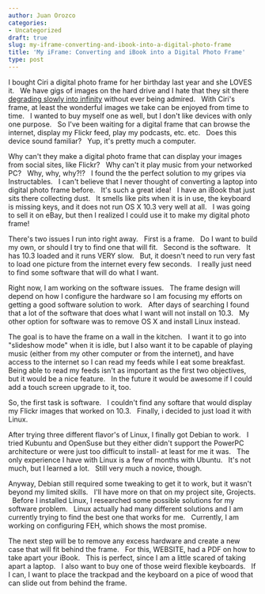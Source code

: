 ```yaml
---
author: Juan Orozco
categories:
- Uncategorized
draft: true
slug: my-iframe-converting-and-ibook-into-a-digital-photo-frame
title: 'My iFrame: Converting and iBook into a Digital Photo Frame'
type: post
---
```


I bought Ciri a digital photo frame for her birthday last year and she LOVES it.   We have gigs of images on the hard drive and I hate that they sit there <a href="http://en.wikipedia.org/wiki/JPEG#JPEG_compression" target="_blank" rel="noopener noreferrer">degrading slowly into infinity</a> without ever being admired.   With Ciri's frame, at least the wonderful images we take can be enjoyed from time to time.   I wanted to buy myself one as well, but I don't like devices with only one purpose.   So I've been waiting for a digital frame that can browse the internet, display my Flickr feed, play my podcasts, etc. etc.   Does this device sound familiar?   Yup, it's pretty much a computer.

Why can't they make a digital photo frame that can display your images from social sites, like Flickr?   Why can't it play music from your networked PC?   Why, why, why?!?   I found the the perfect solution to my gripes via Instructables.   I can't believe that I never thought of converting a laptop into digital photo frame before.   It's such a great idea!   I have an iBook that just sits there collecting dust.   It smells like pits when it is in use, the keyboard is missing keys, and it does not run OS X 10.3 very well at all.   I was going to sell it on eBay, but then I realized I could use it to make my digital photo frame!

There's two issues I run into right away.   First is a frame.   Do I want to build my own, or should I try to find one that will fit.   Second is the software.   It has 10.3 loaded and it runs VERY slow.   But, it doesn't need to run very fast to load one picture from the internet every few seconds.   I really just need to find some software that will do what I want.

Right now, I am working on the software issues.   The frame design will depend on how I configure the hardware so I am focusing my efforts on getting a good software solution to work.   After days of searching I found that a lot of the software that does what I want will not install on 10.3.   My other option for software was to remove OS X and install Linux instead.

The goal is to have the frame on a wall in the kitchen.   I want it to go into "slideshow mode" when it is idle, but I also want it to be capable of playing music (either from my other computer or from the internet), and have access to the internet so I can read my feeds while I eat some breakfast.   Being able to read my feeds isn't as important as the first two objectives, but it would be a nice feature.   In the future it would be awesome if I could add a touch screen upgrade to it, too.

So, the first task is software.   I couldn't find any softare that would display my Flickr images that worked on 10.3.   Finally, i decided to just load it with Linux.

After trying three different flavor's of Linux, I finally got Debian to work.   I tried Kubuntu and OpenSuse but they either didn't support the PowerPC architecture or were just too difficult to install- at least for me it was.   The only experience I have with Linux is a few of months with Ubuntu.   It's not much, but I learned a lot.   Still very much a novice, though.

Anyway, Debian still required some tweaking to get it to work, but it wasn't beyond my limited skills.   I'll have more on that on my project site, Grojects.   Before I installed Linux, I researched some possible solutions for my software problem.   Linux actually had many different solutions and I am currently trying to find the best one that works for me.   Currently, I am working on configuring FEH, which shows the most promise.

The next step will be to remove any excess hardware and create a new case that will fit behind the frame.   For this, WEBSITE, had a PDF on how to take apart your iBook.   This is perfect, since I am a little scared of taking apart a laptop.   I also want to buy one of those weird flexible keyboards.   If I can, I want to place the trackpad and the keyboard on a pice of wood that can slide out from behind the frame.